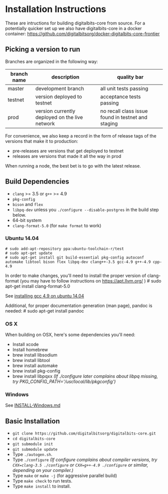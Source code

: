 Installation Instructions
==================
These are intructions for building digitalbits-core from source. For a potentially quicker set up we also have digitalbits-core in a docker container: https://github.com/digitalbitsorg/docker-digitalbits-core-frontier

## Picking a version to run

Branches are organized in the following way:

| branch name | description | quality bar |
| ----------- | ----------- | ----------- |
| master      | development branch | all unit tests passing |
| testnet     | version deployed to testnet | acceptance tests passing |
| prod        | version currently deployed on the live network | no recall class issue found in testnet and staging |

For convenience, we also keep a record in the form of release tags of the
 versions that make it to production:
 * pre-releases are versions that get deployed to testnet
 * releases are versions that made it all the way in prod

When running a node, the best bet is to go with the latest release.

## Build Dependencies

- `clang` >= 3.5 or `g++` >= 4.9
- `pkg-config`
- `bison` and `flex`
- `libpq-dev` unless you `./configure --disable-postgres` in the build step below.
- 64-bit system
- `clang-format-5.0` (for `make format` to work)

### Ubuntu 14.04

    # sudo add-apt-repository ppa:ubuntu-toolchain-r/test
    # sudo apt-get update
    # sudo apt-get install git build-essential pkg-config autoconf automake libtool bison flex libpq-dev clang++-3.5 gcc-4.9 g++-4.9 cpp-4.9

In order to make changes, you'll need to install the proper version of clang-format (you may have to follow instructions on https://apt.llvm.org/ )
    # sudo apt-get install clang-format-5.0

See [installing gcc 4.9 on ubuntu 14.04](http://askubuntu.com/questions/428198/getting-installing-gcc-g-4-9-on-ubuntu)

Additional, for proper documentation generation (man page), pandoc is needed:
    # sudo apt-get install pandoc

### OS X
When building on OSX, here's some dependencies you'll need:
- Install xcode
- Install homebrew
- brew install libsodium
- brew install libtool
- brew install automake
- brew install pkg-config
- brew install libpqxx *(If ./configure later complains about libpq missing, try PKG_CONFIG_PATH='/usr/local/lib/pkgconfig')*

### Windows
See [INSTALL-Windows.md](INSTALL-Windows.md)

## Basic Installation

- `git clone https://github.com/digitalbitsorg/digitalbits-core.git`
- `cd digitalbits-core`
- `git submodule init`
- `git submodule update`
- Type `./autogen.sh`.
- Type `./configure`   *(If configure complains about compiler versions, try `CXX=clang-3.5 ./configure` or `CXX=g++-4.9 ./configure` or similar, depending on your compiler.)*
- Type `make` or `make -j` (for aggressive parallel build)
- Type `make check` to run tests.
- Type `make install` to install.


